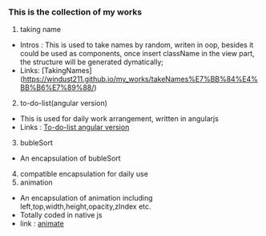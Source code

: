 ### This is the collection of my works
1. taking name
+ Intros : This is used to take names by random, writen in oop, besides it could be used as components, once insert className in the view part, the structure will be generated dymatically;
+ Links:  [TakingNames] (https://windust211.github.io/my_works/takeNames%E7%BB%84%E4%BB%B6%E7%89%88/)
2. to-do-list(angular version)
+ This is used for daily work arrangement, written in angularjs
+ Links : [To-do-list angular version](https://windust211.github.io/my_works/todoList/)
3.  bubleSort
- An encapsulation of bubleSort
4. compatible encapsulation for daily use
5. animation 
+ An encapsulation of animation including left,top,width,height,opacity,zIndex etc.
+ Totally coded in native js
+ link : [animate]()

